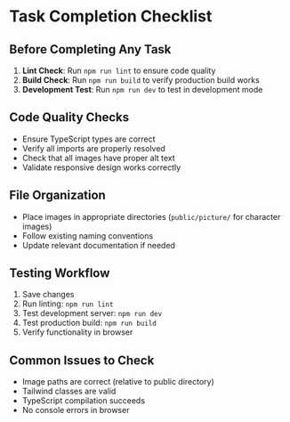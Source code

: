 # Task Completion Checklist

## Before Completing Any Task
1. **Lint Check**: Run `npm run lint` to ensure code quality
2. **Build Check**: Run `npm run build` to verify production build works
3. **Development Test**: Run `npm run dev` to test in development mode

## Code Quality Checks
- Ensure TypeScript types are correct
- Verify all imports are properly resolved
- Check that all images have proper alt text
- Validate responsive design works correctly

## File Organization
- Place images in appropriate directories (`public/picture/` for character images)
- Follow existing naming conventions
- Update relevant documentation if needed

## Testing Workflow
1. Save changes
2. Run linting: `npm run lint`
3. Test development server: `npm run dev`
4. Test production build: `npm run build`
5. Verify functionality in browser

## Common Issues to Check
- Image paths are correct (relative to public directory)
- Tailwind classes are valid
- TypeScript compilation succeeds
- No console errors in browser